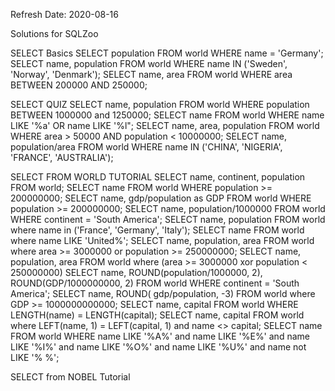 Refresh Date: 2020-08-16 

Solutions for SQLZoo 

SELECT Basics 
SELECT population FROM world WHERE name = 'Germany';
SELECT name, population FROM world WHERE name IN  ('Sweden', 'Norway', 'Denmark');
SELECT name, area FROM world WHERE area BETWEEN 200000 AND 250000;

SELECT QUIZ 
SELECT name, population FROM world WHERE population BETWEEN 1000000 and 1250000;
SELECT name FROM world WHERE name LIKE '%a' OR name LIKE '%l"; 
SELECT name, area, population FROM world WHERE area > 50000 AND population < 10000000; 
SELECT name, population/area FROM world WHERE name IN ('CHINA', 'NIGERIA', 'FRANCE', 'AUSTRALIA'); 

SELECT FROM WORLD TUTORIAL 
SELECT name, continent, population FROM world;
SELECT name FROM world WHERE population >= 200000000; 
SELECT name, gdp/population as GDP FROM world  WHERE population >= 200000000; 
SELECT name, population/1000000 FROM world WHERE continent = 'South America';
SELECT name, population FROM world where name in ('France', 'Germany', 'Italy'); 
SELECT name FROM world where name LIKE 'United%'; 
SELECT name, population, area FROM world where area >= 3000000 or population >= 250000000;
SELECT name, population, area FROM world where (area >= 3000000 xor  population < 250000000) 
SELECT name, ROUND(population/1000000, 2), ROUND(GDP/1000000000, 2) FROM world WHERE continent = 'South America'; 
SELECT name, ROUND( gdp/population, -3) FROM world where GDP >= 1000000000000; 
SELECT name, capital FROM world WHERE LENGTH(name) = LENGTH(capital); 
SELECT name, capital FROM world where LEFT(name, 1) = LEFT(capital, 1) and name <> capital; 
SELECT name FROM world WHERE name LIKE '%A%' and name LIKE '%E%' and name LIKE '%I%' and name LIKE '%O%' and name LIKE '%U%' and name not LIKE '% %'; 

SELECT from NOBEL Tutorial 